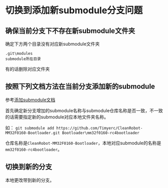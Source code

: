 # 切换到添加新submodule分支问题

## 确保当前分支下不存在新submodule文件夹

确定下方两个目录没有对应新submodule文件夹

```
.git\modules
submodule所在目录
```

有的话删除对应文件夹

## 按照下列文档方法在当前分支添加新的submodule

参考[添加submodule文档](https://timye-development.readthedocs.io/en/latest/Git/Git%E5%B8%B8%E7%94%A8%E5%91%BD%E4%BB%A4.html#submodule)

首先确定新分支增加的submodule名称与submodule仓库名称是否一致，不一致的话需要指定新的submodule对应本地文件夹名称。

如：
`git submodule add https://github.com/Timyerc/CleanRobot-MM32F0160-Bootloader.git Bootloader\mm32f0160-rc4bootloader`

仓库名称是`CleanRobot-MM32F0160-Bootloader`，本地对应submodule的名称是`mm32f0160-rc4bootloader`。

## 切换到新的分支

本地更改带到新的分支。